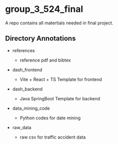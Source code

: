 # group_3_524_final
A repo contains all matertials needed in final project.

## Directory Annotations
- references
  - reference pdf and bibtex

- dash_frontend
  - Vite + React + TS Template for frontend

- dash_backend
  - Java SpringBoot Template for backend

- data_mining_code
  - Python codes for date mining

- raw_data
  - raw csv for traffic accident data
